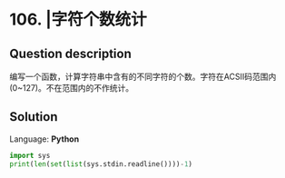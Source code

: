 # 106. |字符个数统计

## Question description


编写一个函数，计算字符串中含有的不同字符的个数。字符在ACSII码范围内(0~127)。不在范围内的不作统计。


## Solution

Language: **Python**

```Python
import sys
print(len(set(list(sys.stdin.readline())))-1)
```


